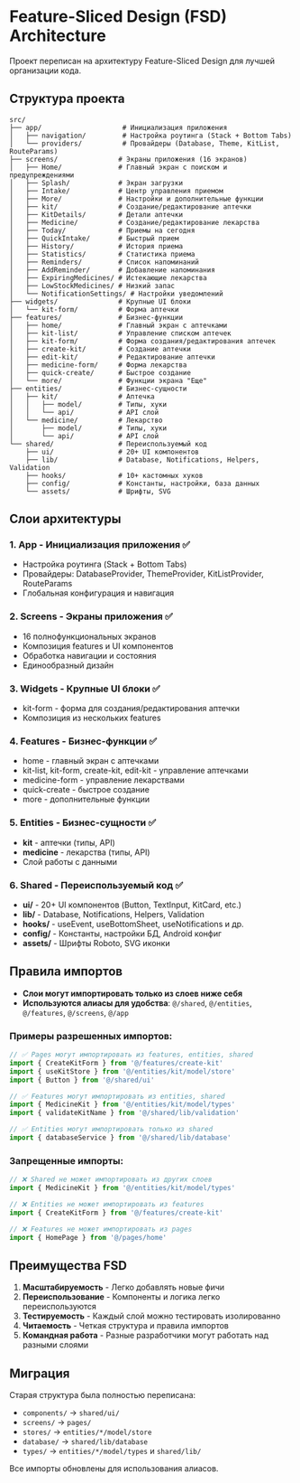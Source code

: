 # Feature-Sliced Design (FSD) Architecture

Проект переписан на архитектуру Feature-Sliced Design для лучшей организации кода.

## Структура проекта

```
src/
├── app/                    # Инициализация приложения
│   ├── navigation/         # Настройка роутинга (Stack + Bottom Tabs)
│   └── providers/          # Провайдеры (Database, Theme, KitList, RouteParams)
├── screens/               # Экраны приложения (16 экранов)
│   ├── Home/              # Главный экран с поиском и предупреждениями
│   ├── Splash/            # Экран загрузки
│   ├── Intake/            # Центр управления приемом
│   ├── More/              # Настройки и дополнительные функции
│   ├── kit/               # Создание/редактирование аптечки
│   ├── KitDetails/        # Детали аптечки
│   ├── Medicine/          # Создание/редактирование лекарства
│   ├── Today/             # Приемы на сегодня
│   ├── QuickIntake/       # Быстрый прием
│   ├── History/           # История приема
│   ├── Statistics/        # Статистика приема
│   ├── Reminders/         # Список напоминаний
│   ├── AddReminder/       # Добавление напоминания
│   ├── ExpiringMedicines/ # Истекающие лекарства
│   ├── LowStockMedicines/ # Низкий запас
│   └── NotificationSettings/ # Настройки уведомлений
├── widgets/               # Крупные UI блоки
│   └── kit-form/          # Форма аптечки
├── features/              # Бизнес-функции
│   ├── home/              # Главный экран с аптечками
│   ├── kit-list/          # Управление списком аптечек
│   ├── kit-form/          # Форма создания/редактирования аптечек
│   ├── create-kit/        # Создание аптечки
│   ├── edit-kit/          # Редактирование аптечки
│   ├── medicine-form/     # Форма лекарства
│   ├── quick-create/      # Быстрое создание
│   └── more/              # Функции экрана "Еще"
├── entities/              # Бизнес-сущности
│   ├── kit/               # Аптечка
│   │   ├── model/         # Типы, хуки
│   │   └── api/           # API слой
│   └── medicine/          # Лекарство
│       ├── model/         # Типы, хуки
│       └── api/           # API слой
└── shared/                # Переиспользуемый код
    ├── ui/                # 20+ UI компонентов
    ├── lib/               # Database, Notifications, Helpers, Validation
    ├── hooks/             # 10+ кастомных хуков
    ├── config/            # Константы, настройки, база данных
    └── assets/            # Шрифты, SVG
```

## Слои архитектуры

### 1. **App** - Инициализация приложения ✅
- Настройка роутинга (Stack + Bottom Tabs)
- Провайдеры: DatabaseProvider, ThemeProvider, KitListProvider, RouteParams
- Глобальная конфигурация и навигация

### 2. **Screens** - Экраны приложения ✅
- 16 полнофункциональных экранов
- Композиция features и UI компонентов
- Обработка навигации и состояния
- Единообразный дизайн

### 3. **Widgets** - Крупные UI блоки ✅
- kit-form - форма для создания/редактирования аптечки
- Композиция из нескольких features

### 4. **Features** - Бизнес-функции ✅
- home - главный экран с аптечками
- kit-list, kit-form, create-kit, edit-kit - управление аптечками
- medicine-form - управление лекарствами
- quick-create - быстрое создание
- more - дополнительные функции

### 5. **Entities** - Бизнес-сущности ✅
- **kit** - аптечки (типы, API)
- **medicine** - лекарства (типы, API)
- Слой работы с данными

### 6. **Shared** - Переиспользуемый код ✅
- **ui/** - 20+ UI компонентов (Button, TextInput, KitCard, etc.)
- **lib/** - Database, Notifications, Helpers, Validation
- **hooks/** - useEvent, useBottomSheet, useNotifications и др.
- **config/** - Константы, настройки БД, Android конфиг
- **assets/** - Шрифты Roboto, SVG иконки

## Правила импортов

- **Слои могут импортировать только из слоев ниже себя**
- **Используются алиасы для удобства**: `@/shared`, `@/entities`, `@/features`, `@/screens`, `@/app`

### Примеры разрешенных импортов:

```typescript
// ✅ Pages могут импортировать из features, entities, shared
import { CreateKitForm } from '@/features/create-kit'
import { useKitStore } from '@/entities/kit/model/store'
import { Button } from '@/shared/ui'

// ✅ Features могут импортировать из entities, shared
import { MedicineKit } from '@/entities/kit/model/types'
import { validateKitName } from '@/shared/lib/validation'

// ✅ Entities могут импортировать только из shared
import { databaseService } from '@/shared/lib/database'
```

### Запрещенные импорты:

```typescript
// ❌ Shared не может импортировать из других слоев
import { MedicineKit } from '@/entities/kit/model/types'

// ❌ Entities не может импортировать из features
import { CreateKitForm } from '@/features/create-kit'

// ❌ Features не может импортировать из pages
import { HomePage } from '@/pages/home'
```

## Преимущества FSD

1. **Масштабируемость** - Легко добавлять новые фичи
2. **Переиспользование** - Компоненты и логика легко переиспользуются
3. **Тестируемость** - Каждый слой можно тестировать изолированно
4. **Читаемость** - Четкая структура и правила импортов
5. **Командная работа** - Разные разработчики могут работать над разными слоями

## Миграция

Старая структура была полностью переписана:
- `components/` → `shared/ui/`
- `screens/` → `pages/`
- `stores/` → `entities/*/model/store`
- `database/` → `shared/lib/database`
- `types/` → `entities/*/model/types` и `shared/lib/`

Все импорты обновлены для использования алиасов.
